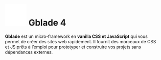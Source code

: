 # ![Gblade Logo](https://github.com/zelflor/Gblade4/blob/main/core/images/favicon.png) Gblade 4

**Gblade** est un micro-framework en **vanilla CSS et JavaScript** qui vous permet de créer des sites web rapidement. Il fournit des morceaux de CSS et JS prêts à l’emploi pour prototyper et construire vos projets sans dépendances externes.
